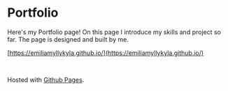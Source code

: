 # Portfolio

Here's my Portfolio page! On this page I introduce my skills and project so far. The page is designed and built by me. 

[https://emiliamyllykyla.github.io/](https://emiliamyllykyla.github.io/)

<br>

Hosted with [Github Pages](https://pages.github.com/).
